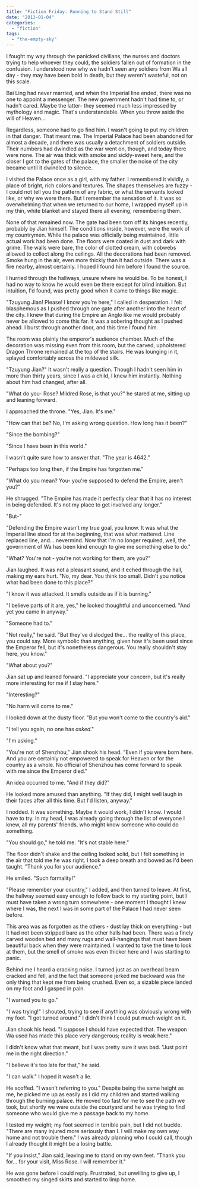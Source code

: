 ```yaml
---
title: "Fiction Friday: Running to Stand Still"
date: "2013-01-04"
categories: 
  - "fiction"
tags: 
  - "the-empty-sky"
---
```


I fought my way through the panicked civilians, the nurses and doctors trying to help whoever they could, the soldiers fallen out of formation in the confusion. I understood now why we hadn't seen any soldiers from Wa all day - they may have been bold in death, but they weren't wasteful, not on this scale.

Bai Ling had never married, and when the Imperial line ended, there was no one to appoint a messenger. The new government hadn't had time to, or hadn't cared. Maybe the latter- they seemed much less impressed by mythology and magic. That's understandable. When you throw aside the will of Heaven...

Regardless, someone had to go find him. I wasn't going to put my children in that danger. That meant me. The Imperial Palace had been abandoned for almost a decade, and there was usually a detachment of soldiers outside. Their numbers had dwindled as the war went on, though, and today there were none. The air was thick with smoke and sickly-sweet here, and the closer I got to the gates of the palace, the smaller the noise of the city became until it dwindled to silence.

I visited the Palace once as a girl, with my father. I remembered it vividly, a place of bright, rich colors and textures. The shapes themselves are fuzzy - I could not tell you the pattern of any fabric, or what the servants looked like, or why we were there. But I remember the sensation of it. It was so overwhelming that when we returned to our home, I wrapped myself up in my thin, white blanket and stayed there all evening, remembering them.

None of that remained now. The gate had been torn off its hinges recently, probably by Jian himself. The conditions inside, however, were the work of my countrymen. While the palace was officially being maintained, little actual work had been done. The floors were coated in dust and dark with grime. The walls were bare, the color of clotted cream, with cobwebs allowed to collect along the ceilings. All the decorations had been removed. Smoke hung in the air, even more thickly than it had outside. There was a fire nearby, almost certainly. I hoped I found him before I found the source.

I hurried through the hallways, unsure where he would be. To be honest, I had no way to know he would even be there except for blind intuition. But intuition, I'd found, was pretty good when it came to things like magic.

"Tzuyung Jian! Please! I know you're here," I called in desperation. I felt blasphemous as I pushed through one gate after another into the heart of the city. I knew that during the Empire an Anglo like me would probably never be allowed to come this far. It was a sobering thought as I pushed ahead. I burst through another door, and this time I found him.

The room was plainly the emperor's audience chamber. Much of the decoration was missing even from this room, but the carved, upholstered Dragon Throne remained at the top of the stairs. He was lounging in it, splayed comfortably across the mildewed silk.

"Tzuyung Jian?" It wasn't really a question. Though I hadn't seen him in more than thirty years, since I was a child, I knew him instantly. Nothing about him had changed, after all.

"What do you- Rose? Mildred Rose, is that you?" he stared at me, sitting up and leaning forward.

I approached the throne. "Yes, Jian. It's me."

"How can that be? No, I'm asking wrong question. How long has it been?"

"Since the bombing?"

"Since I have been in this world."

I wasn't quite sure how to answer that. "The year is 4642."

"Perhaps too long then, if the Empire has forgotten me."

"What do you mean? You- you're supposed to defend the Empire, aren't you?"

He shrugged. "The Empire has made it perfectly clear that it has no interest in being defended. It's not my place to get involved any longer."

"But-"

"Defending the Empire wasn't my true goal, you know. It was what the Imperial line stood for at the beginning, that was what mattered. Line replaced line, and... nevermind. Now that I'm no longer required, well, the government of Wa has been kind enough to give me something else to do."

"What? You're not - you're not working for them, are you?"

Jian laughed. It was not a pleasant sound, and it eched through the hall, making my ears hurt. "No, my dear. You think too small. Didn't you notice what had been done to this place?"

"I know it was attacked. It smells outside as if it is burning."

"I believe parts of it are, yes," he looked thoughtful and unconcerned. "And yet you came in anyway."

"Someone had to."

"Not really," he said. "But they've dislodged the... the reality of this place, you could say. More symbolic than anything, given how it's been used since the Emperor fell, but it's nonetheless dangerous. You really shouldn't stay here, you know."

"What about you?"

Jian sat up and leaned forward. "I appreciate your concern, but it's really more interesting for me if I stay here."

"Interesting?"

"No harm will come to me."

I looked down at the dusty floor. "But you won't come to the country's aid."

"I tell you again, no one has _asked_."

"I'm asking."

"You're not of Shenzhou," Jian shook his head. "Even if you were born here. And you are certainly not empowered to speak for Heaven or for the country as a whole. No official of Shenzhou has come forward to speak with me since the Emperor died."

An idea occurred to me. "And if they did?"

He looked more amused than anything. "If they did, I might well laugh in their faces after all this time. But I'd listen, anyway."

I nodded. It was something. Maybe it would work, I didn't know. I would have to try. In my head, I was already going through the list of everyone I knew, all my parents' friends, who might know someone who could do something.

"You should go," he told me. "It's not stable here."

The floor didn't shake and the ceiling looked solid, but I felt something in the air that told me he was right. I took a deep breath and bowed as I'd been taught. "Thank you for your audience."

He smiled. "Such formality!"

"Please remember your country," I added, and then turned to leave. At first, the hallway seemed easy enough to follow back to my starting point, but I must have taken a wrong turn somewhere - one moment I thought I knew where I was, the next I was in some part of the Palace I had never seen before.

This area was as forgotten as the others - dust lay thick on everything - but it had not been stripped bare as the other halls had been. There was a finely carved wooden bed and many rugs and wall-hangings that must have been beautiful back when they were maintained. I wanted to take the time to look at them, but the smell of smoke was even thicker here and I was starting to panic.

Behind me I heard a cracking noise. I turned just as an overhead beam cracked and fell, and the fact that someone jerked me backward was the only thing that kept me from being crushed. Even so, a sizable piece landed on my foot and I gasped in pain.

"I warned you to go."

"I was trying!" I shouted, trying to see if anything was obviously wrong with my foot. "I got turned around." I didn't think I could put much weight on it.

Jian shook his head. "I suppose I should have expected that. The weapon Wa used has made this place very dangerous; reality is weak here."

I didn't know what that meant, but I was pretty sure it was bad. "Just point me in the right direction."

"I believe it's too late for that," he said.

"I can walk." I hoped it wasn't a lie.

He scoffed. "I wasn't referring to you." Despite being the same height as me, he picked me up as easily as I did my children and started walking through the burning palace. He moved too fast for me to see the path we took, but shortly we were outside the courtyard and he was trying to find someone who would give me a passage back to my home.

I tested my weight; my foot seemed in terrible pain, but I did not buckle. "There are many injured more seriously than I. I will make my own way home and not trouble them." I was already planning who I could call, though I already thought it might be a losing battle.

"If you insist," Jian said, leaving me to stand on my own feet. "Thank you for... for your visit, Miss Rose. I will remember it."

He was gone before I could reply. Frustrated, but unwilling to give up, I smoothed my singed skirts and started to limp home.
